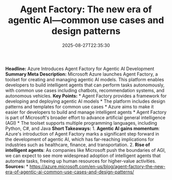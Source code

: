 ﻿---
title: "Agent Factory: The new era of agentic AI—common use cases and design patterns"
date: "2025-08-27T22:35:30"
category: "Markets"
summary: ""
slug: "agent factory the new era of agentic aicommon use cases and "
source_urls:
  - "https://azure.microsoft.com/en-us/blog/agent-factory-the-new-era-of-agentic-ai-common-use-cases-and-design-patterns/"
seo:
  title: "Agent Factory: The new era of agentic AI—common use cases and design patterns | Hash n Hedge"
  description: ""
  keywords: ["news", "markets", "brief"]
---
**Headline:** Azure Introduces Agent Factory for Agentic AI Development  **Summary Meta Description:** Microsoft Azure launches Agent Factory, a toolset for creating and managing agentic AI models. This platform enables developers to build intelligent agents that can perform tasks autonomously, with common use cases including chatbots, recommendation systems, and autonomous vehicles.  **Key Points:**  * Agent Factory provides a framework for developing and deploying agentic AI models * The platform includes design patterns and templates for common use cases * Azure aims to make it easier for developers to build and manage intelligent agents * Agent Factory is part of Microsoft's broader effort to advance artificial general intelligence (AGI) * The toolset supports multiple programming languages, including Python, C#, and Java  **Short Takeaways:**  1. **Agentic AI gains momentum**: Azure's introduction of Agent Factory marks a significant step forward in the development of agentic AI, which has far-reaching implications for industries such as healthcare, finance, and transportation. 2. **Rise of intelligent agents**: As companies like Microsoft push the boundaries of AGI, we can expect to see more widespread adoption of intelligent agents that automate tasks, freeing up human resources for higher-value activities.  **Sources:**  * https://azure.microsoft.com/en-us/blog/agent-factory-the-new-era-of-agentic-ai-common-use-cases-and-design-patterns/ 

